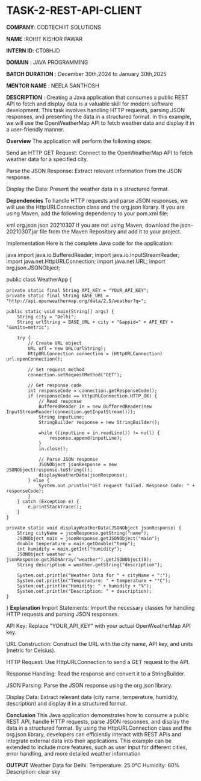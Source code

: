 # TASK-2-REST-API-CLIENT
**COMPANY**: CODTECH IT SOLUTIONS

**NAME** :ROHIT KISHOR PAWAR

**INTERN ID**: CT08HJD

**DOMAIN** : JAVA PROGRAMMING

**BATCH DURATION** : December 30th,2024 to January 30th,2025

**MENTOR NAME** : NEELA SANTHOSH

**DESCRIPTION** :
Creating a Java application that consumes a public REST API to fetch and display data is a valuable skill for modern software development. This task involves handling HTTP requests, parsing JSON responses, and presenting the data in a structured format. In this example, we will use the OpenWeatherMap API to fetch weather data and display it in a user-friendly manner.

**Overview**
The application will perform the following steps:

Send an HTTP GET Request: Connect to the OpenWeatherMap API to fetch weather data for a specified city.

Parse the JSON Response: Extract relevant information from the JSON response.

Display the Data: Present the weather data in a structured format.

**Dependencies**
To handle HTTP requests and parse JSON responses, we will use the HttpURLConnection class and the org.json library. If you are using Maven, add the following dependency to your pom.xml file:

xml
<dependency>
    <groupId>org.json</groupId>
    <artifactId>json</artifactId>
    <version>20210307</version>
</dependency>
If you are not using Maven, download the json-20210307.jar file from the Maven Repository and add it to your project.

Implementation
Here is the complete Java code for the application:

java
import java.io.BufferedReader;
import java.io.InputStreamReader;
import java.net.HttpURLConnection;
import java.net.URL;
import org.json.JSONObject;

public class WeatherApp {

    private static final String API_KEY = "YOUR_API_KEY";
    private static final String BASE_URL = "http://api.openweathermap.org/data/2.5/weather?q=";

    public static void main(String[] args) {
        String city = "Delhi";
        String urlString = BASE_URL + city + "&appid=" + API_KEY + "&units=metric";

        try {
            // Create URL object
            URL url = new URL(urlString);
            HttpURLConnection connection = (HttpURLConnection) url.openConnection();

            // Set request method
            connection.setRequestMethod("GET");

            // Get response code
            int responseCode = connection.getResponseCode();
            if (responseCode == HttpURLConnection.HTTP_OK) {
                // Read response
                BufferedReader in = new BufferedReader(new InputStreamReader(connection.getInputStream()));
                String inputLine;
                StringBuilder response = new StringBuilder();

                while ((inputLine = in.readLine()) != null) {
                    response.append(inputLine);
                }
                in.close();

                // Parse JSON response
                JSONObject jsonResponse = new JSONObject(response.toString());
                displayWeatherData(jsonResponse);
            } else {
                System.out.println("GET request failed. Response Code: " + responseCode);
            }
        } catch (Exception e) {
            e.printStackTrace();
        }
    }

    private static void displayWeatherData(JSONObject jsonResponse) {
        String cityName = jsonResponse.getString("name");
        JSONObject main = jsonResponse.getJSONObject("main");
        double temperature = main.getDouble("temp");
        int humidity = main.getInt("humidity");
        JSONObject weather = jsonResponse.getJSONArray("weather").getJSONObject(0);
        String description = weather.getString("description");

        System.out.println("Weather Data for " + cityName + ":");
        System.out.println("Temperature: " + temperature + "°C");
        System.out.println("Humidity: " + humidity + "%");
        System.out.println("Description: " + description);
    }
}
**Explanation**
Import Statements: Import the necessary classes for handling HTTP requests and parsing JSON responses.

API Key: Replace "YOUR_API_KEY" with your actual OpenWeatherMap API key.

URL Construction: Construct the URL with the city name, API key, and units (metric for Celsius).

HTTP Request: Use HttpURLConnection to send a GET request to the API.

Response Handling: Read the response and convert it to a StringBuilder.

JSON Parsing: Parse the JSON response using the org.json library.

Display Data: Extract relevant data (city name, temperature, humidity, description) and display it in a structured format.

**Conclusion**
This Java application demonstrates how to consume a public REST API, handle HTTP requests, parse JSON responses, and display the data in a structured format. By using the HttpURLConnection class and the org.json library, developers can efficiently interact with REST APIs and integrate external data into their applications. This example can be extended to include more features, such as user input for different cities, error handling, and more detailed weather information

**OUTPUT**
Weather Data for Delhi:
Temperature: 25.0°C
Humidity: 60%
Description: clear sky

